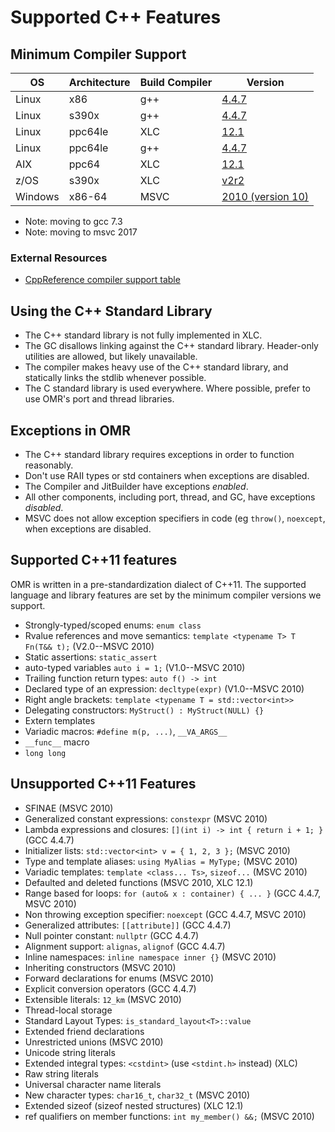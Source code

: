 <!--
Copyright (c) 2018, 2019 IBM Corp. and others

This program and the accompanying materials are made available under
the terms of the Eclipse Public License 2.0 which accompanies this
distribution and is available at https://www.eclipse.org/legal/epl-2.0/
or the Apache License, Version 2.0 which accompanies this distribution and
is available at https://www.apache.org/licenses/LICENSE-2.0.

This Source Code may also be made available under the following
Secondary Licenses when the conditions for such availability set
forth in the Eclipse Public License, v. 2.0 are satisfied: GNU
General Public License, version 2 with the GNU Classpath
Exception [1] and GNU General Public License, version 2 with the
OpenJDK Assembly Exception [2].

[1] https://www.gnu.org/software/classpath/license.html
[2] http://openjdk.java.net/legal/assembly-exception.html

SPDX-License-Identifier: EPL-2.0 OR Apache-2.0 OR GPL-2.0 WITH Classpath-exception-2.0 OR LicenseRef-GPL-2.0 WITH Assembly-exception
-->

# Supported C++ Features

## Minimum Compiler Support

OS      | Architecture | Build Compiler | Version
--------|--------------|----------------|--------
Linux   | x86          | g++            | [4.4.7](https://gcc.gnu.org/gcc-4.4/cxx0x_status.html)
Linux   | s390x        | g++            | [4.4.7](https://gcc.gnu.org/gcc-4.4/cxx0x_status.html)
Linux   | ppc64le      | XLC            | [12.1](https://www.ibm.com/developerworks/community/blogs/5894415f-be62-4bc0-81c5-3956e82276f3/entry/xlc_compiler_s_c_11_support50?lang=en)
Linux   | ppc64le      | g++            | [4.4.7](https://gcc.gnu.org/gcc-4.4/cxx0x_status.html)
AIX     | ppc64        | XLC            | [12.1](https://www.ibm.com/developerworks/community/blogs/5894415f-be62-4bc0-81c5-3956e82276f3/entry/xlc_compiler_s_c_11_support50?lang=en)
z/OS    | s390x        | XLC            | [v2r2](http://www-01.ibm.com/support/docview.wss?uid=swg27036892)
Windows | x86-64       | MSVC           | [2010 (version 10)](https://docs.microsoft.com/en-us/previous-versions/hh567368(v=vs.140))

* Note: moving to gcc 7.3
* Note: moving to msvc 2017

### External Resources

* [CppReference compiler support table](https://en.cppreference.com/w/cpp/compiler_support)

## Using the C++ Standard Library

- The C++ standard library is not fully implemented in XLC.
- The GC disallows linking against the C++ standard library. Header-only utilities are allowed, but likely unavailable.
- The compiler makes heavy use of the C++ standard library, and statically links the stdlib whenever possible.
- The C standard library is used everywhere. Where possible, prefer to use OMR's port and thread libraries.

## Exceptions in OMR

- The C++ standard library requires exceptions in order to function reasonably.
- Don't use RAII types or std containers when exceptions are disabled.
- The Compiler and JitBuilder have exceptions *enabled*.
- All other components, including port, thread, and GC, have exceptions *disabled*.
- MSVC does not allow exception specifiers in code (eg `throw()`, `noexcept`, when exceptions are disabled.

## Supported C++11 features

OMR is written in a pre-standardization dialect of C++11.
The supported language and library features are set by the minimum compiler versions we support.

* Strongly-typed/scoped enums: `enum class`
* Rvalue references and move semantics: `template <typename T> T Fn(T&& t);` (V2.0--MSVC 2010)
* Static assertions: `static_assert`
* auto-typed variables `auto i = 1;` (V1.0--MSVC 2010)
* Trailing function return types: `auto f() -> int`
* Declared type of an expression: `decltype(expr)` (V1.0--MSVC 2010)
* Right angle brackets: `template <typename T = std::vector<int>>`
* Delegating constructors: `MyStruct() : MyStruct(NULL) {}`
* Extern templates
* Variadic macros: `#define m(p, ...)`, `__VA_ARGS__`
* `__func__` macro
* `long long`

## Unsupported C++11 Features

* SFINAE (MSVC 2010)
* Generalized constant expressions: `constexpr` (MSVC 2010)
* Lambda expressions and closures: `[](int i) -> int { return i + 1; }` (GCC 4.4.7)
* Initializer lists: `std::vector<int> v = { 1, 2, 3 };` (MSVC 2010)
* Type and template aliases: `using MyAlias = MyType;` (MSVC 2010)
* Variadic templates: `template <class... Ts>`, `sizeof...` (MSVC 2010)
* Defaulted and deleted functions (MSVC 2010, XLC 12.1)
* Range based for loops: `for (auto& x : container) { ... }` (GCC 4.4.7, MSVC 2010)
* Non throwing exception specifier: `noexcept` (GCC 4.4.7, MSVC 2010)
* Generalized attributes: `[[attribute]]` (GCC 4.4.7)
* Null pointer constant: `nullptr` (GCC 4.4.7)
* Alignment support: `alignas`, `alignof` (GCC 4.4.7)
* Inline namespaces: `inline namespace inner {}` (MSVC 2010)
* Inheriting constructors (MSVC 2010)
* Forward declarations for enums (MSVC 2010)
* Explicit conversion operators (GCC 4.4.7)
* Extensible literals: `12_km` (MSVC 2010)
* Thread-local storage
* Standard Layout Types: `is_standard_layout<T>::value`
* Extended friend declarations
* Unrestricted unions (MSVC 2010)
* Unicode string literals
* Extended integral types: `<cstdint>` (use `<stdint.h>` instead) (XLC)
* Raw string literals
* Universal character name literals
* New character types: `char16_t`, `char32_t` (MSVC 2010)
* Extended sizeof (sizeof nested structures) (XLC 12.1)
* ref qualifiers on member functions: `int my_member() &&;` (MSVC 2010)
